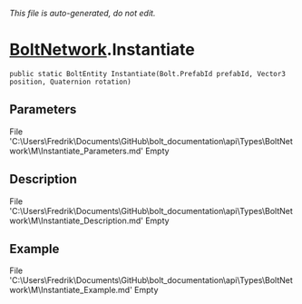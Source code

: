 *This file is auto-generated, do not edit.*

# [BoltNetwork](Types/BoltNetwork.md).Instantiate
`public static BoltEntity Instantiate(Bolt.PrefabId prefabId, Vector3 position, Quaternion rotation)`
## Parameters
File 'C:\Users\Fredrik\Documents\GitHub\bolt_documentation\api\Types\BoltNetwork\M\Instantiate_Parameters.md' Empty
## Description
File 'C:\Users\Fredrik\Documents\GitHub\bolt_documentation\api\Types\BoltNetwork\M\Instantiate_Description.md' Empty
## Example
File 'C:\Users\Fredrik\Documents\GitHub\bolt_documentation\api\Types\BoltNetwork\M\Instantiate_Example.md' Empty
